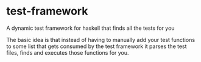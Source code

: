 test-framework
==============

A dynamic test framework for haskell that finds all the tests for you

The basic idea is that instead of having to manually add your test functions to some list that gets consumed by the test framework it parses the test files, finds and executes those functions for you.
